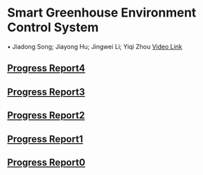 # Smart Greenhouse Environment Control System

• Jiadong Song; Jiayong Hu; Jingwei Li; Yiqi Zhou
[Video Link]()

## [Progress Report4](progress_report.html)

## [Progress Report3](progress_report.html)

## [Progress Report2](progress_report.html)

## [Progress Report1](progress_report.html)

## [Progress Report0](progress_report.html)
